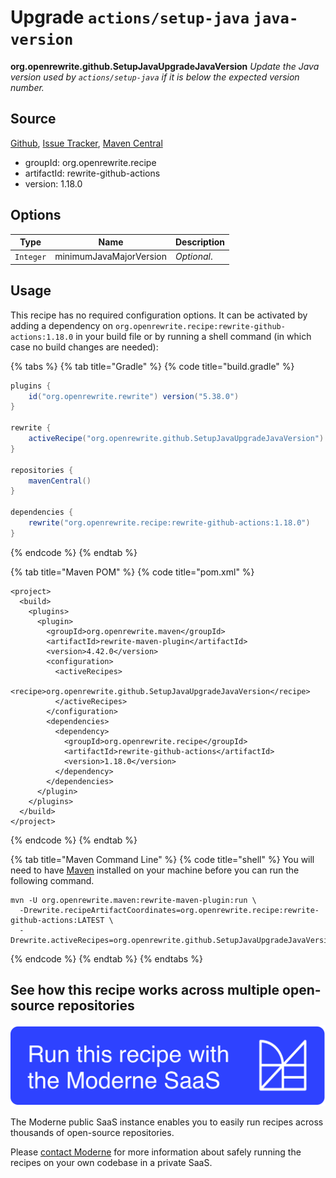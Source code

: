 # Upgrade `actions/setup-java` `java-version`

**org.openrewrite.github.SetupJavaUpgradeJavaVersion**
_Update the Java version used by `actions/setup-java` if it is below the expected version number._

## Source

[Github](https://github.com/openrewrite/rewrite-github-actions/blob/main/src/main/java/org/openrewrite/github/SetupJavaUpgradeJavaVersion.java), [Issue Tracker](https://github.com/openrewrite/rewrite-github-actions/issues), [Maven Central](https://search.maven.org/artifact/org.openrewrite.recipe/rewrite-github-actions/1.18.0/jar)

* groupId: org.openrewrite.recipe
* artifactId: rewrite-github-actions
* version: 1.18.0

## Options

| Type | Name | Description |
| -- | -- | -- |
| `Integer` | minimumJavaMajorVersion | *Optional*.  |


## Usage

This recipe has no required configuration options. It can be activated by adding a dependency on `org.openrewrite.recipe:rewrite-github-actions:1.18.0` in your build file or by running a shell command (in which case no build changes are needed): 

{% tabs %}
{% tab title="Gradle" %}
{% code title="build.gradle" %}
```groovy
plugins {
    id("org.openrewrite.rewrite") version("5.38.0")
}

rewrite {
    activeRecipe("org.openrewrite.github.SetupJavaUpgradeJavaVersion")
}

repositories {
    mavenCentral()
}

dependencies {
    rewrite("org.openrewrite.recipe:rewrite-github-actions:1.18.0")
}
```
{% endcode %}
{% endtab %}

{% tab title="Maven POM" %}
{% code title="pom.xml" %}
```markup
<project>
  <build>
    <plugins>
      <plugin>
        <groupId>org.openrewrite.maven</groupId>
        <artifactId>rewrite-maven-plugin</artifactId>
        <version>4.42.0</version>
        <configuration>
          <activeRecipes>
            <recipe>org.openrewrite.github.SetupJavaUpgradeJavaVersion</recipe>
          </activeRecipes>
        </configuration>
        <dependencies>
          <dependency>
            <groupId>org.openrewrite.recipe</groupId>
            <artifactId>rewrite-github-actions</artifactId>
            <version>1.18.0</version>
          </dependency>
        </dependencies>
      </plugin>
    </plugins>
  </build>
</project>
```
{% endcode %}
{% endtab %}

{% tab title="Maven Command Line" %}
{% code title="shell" %}
You will need to have [Maven](https://maven.apache.org/download.cgi) installed on your machine before you can run the following command.

```shell
mvn -U org.openrewrite.maven:rewrite-maven-plugin:run \
  -Drewrite.recipeArtifactCoordinates=org.openrewrite.recipe:rewrite-github-actions:LATEST \
  -Drewrite.activeRecipes=org.openrewrite.github.SetupJavaUpgradeJavaVersion
```
{% endcode %}
{% endtab %}
{% endtabs %}


## See how this recipe works across multiple open-source repositories

[![Moderne Link Image](/.gitbook/assets/ModerneRecipeButton.png)](https://public.moderne.io/recipes/org.openrewrite.github.SetupJavaUpgradeJavaVersion)

The Moderne public SaaS instance enables you to easily run recipes across thousands of open-source repositories.

Please [contact Moderne](https://moderne.io/product) for more information about safely running the recipes on your own codebase in a private SaaS.
